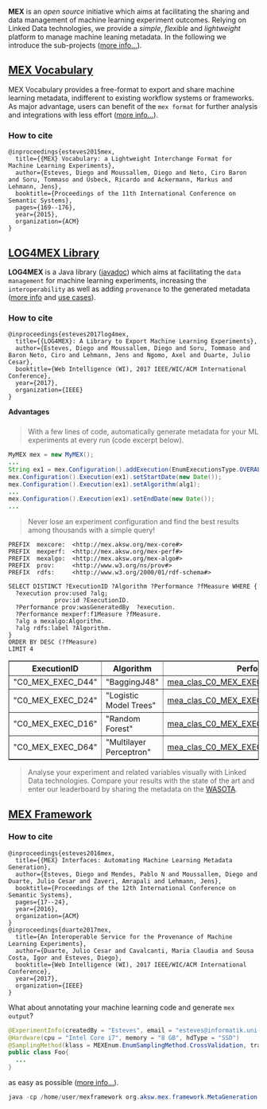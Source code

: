 **MEX** is an _open source_ initiative which aims at facilitating the sharing and data management of machine learning experiment outcomes. Relying on Linked Data technologies, we provide a *simple*, *flexible* and *lightweight* platform to manage machine leaning metadata. In the following we introduce the sub-projects ([more info...](https://github.com/SmartDataAnalytics/mexproject/)).

## [MEX Vocabulary](https://github.com/SmartDataAnalytics/mexproject/tree/master/vocabulary)

MEX Vocabulary provides a free-format to export and share machine learning metadata, indifferent to existing workflow systems or frameworks. As major advantage, users can benefit of the ``mex format`` for further analysis and integrations with less effort ([more info...](https://github.com/AKSW/mexproject/tree/master/vocabulary)).

### How to cite
```Tex
@inproceedings{esteves2015mex,
  title={{MEX} Vocabulary: a Lightweight Interchange Format for Machine Learning Experiments},
  author={Esteves, Diego and Moussallem, Diego and Neto, Ciro Baron and Soru, Tommaso and Usbeck, Ricardo and Ackermann, Markus and Lehmann, Jens},
  booktitle={Proceedings of the 11th International Conference on Semantic Systems},
  pages={169--176},
  year={2015},
  organization={ACM}
}
```

## [LOG4MEX Library](https://github.com/SmartDataAnalytics/mexproject/tree/master/log4mex)

**LOG4MEX** is a Java library ([javadoc](http://dne5.com/mex/documentation/log4mex/)) which aims at facilitating the ``data management`` for machine learning experiments, increasing the ``interoperability`` as well as adding ``provenance`` to the generated metadata ([more info](https://github.com/AKSW/mexproject/tree/master/log4mex) and [use cases](https://github.com/AKSW/mexproject/wiki/LOG4MEX-Use-Cases)).

### How to cite
```Tex
@inproceedings{esteves2017log4mex,
  title={{LOG4MEX}: A Library to Export Machine Learning Experiments},
  author={Esteves, Diego and Moussallem, Diego and Soru, Tommaso and Baron Neto, Ciro and Lehmann, Jens and Ngomo, Axel and Duarte, Julio Cesar},
  booktitle={Web Intelligence (WI), 2017 IEEE/WIC/ACM International Conference},
  year={2017},
  organization={IEEE}
}
```

**Advantages**
###
> With a few lines of code, automatically generate metadata for your ML experiments at every run (code excerpt below).

```java
MyMEX mex = new MyMEX();
...
String ex1 = mex.Configuration().addExecution(EnumExecutionsType.OVERALL, EnumPhases.TRAIN);
mex.Configuration().Execution(ex1).setStartDate(new Date());
mex.Configuration().Execution(ex1).setAlgorithm(alg1);
...
mex.Configuration().Execution(ex1).setEndDate(new Date());
...
```

> Never lose an experiment configuration and find the best results among thousands with a simple query!

    PREFIX  mexcore:  <http://mex.aksw.org/mex-core#>
    PREFIX  mexperf:  <http://mex.aksw.org/mex-perf#>
    PREFIX  mexalgo:  <http://mex.aksw.org/mex-algo#>
    PREFIX  prov:     <http://www.w3.org/ns/prov#>
    PREFIX  rdfs:     <http://www.w3.org/2000/01/rdf-schema#>

    SELECT DISTINCT ?ExecutionID ?Algorithm ?Performance ?fMeasure WHERE {
      ?execution prov:used ?alg;
                 prov:id ?ExecutionID.
      ?Performance prov:wasGeneratedBy  ?execution.
      ?Performance mexperf:f1Measure ?fMeasure.
      ?alg a mexalgo:Algorithm.
      ?alg rdfs:label ?Algorithm.
    } 
    ORDER BY DESC (?fMeasure)
    LIMIT 4

<table class="sparql" border="1">
  <tr>
    <th>ExecutionID</th>
    <th>Algorithm</th>
    <th>Performance</th>
    <th>fMeasure</th>
  </tr>
  <tr>
    <td>"C0_MEX_EXEC_D44"</td>
    <td>"BaggingJ48"</td>
    <td><a href="http://mex.aksw.org/examples/mea_clas_C0_MEX_EXEC_D44_cf_1_-568657719">mea_clas_C0_MEX_EXEC_D44_cf_1_-568657719</a></td>
    <td>0.9968</td>
  </tr>
  <tr>
    <td>"C0_MEX_EXEC_D24"</td>
    <td>"Logistic Model Trees"</td>
    <td><a href="http://mex.aksw.org/examples/mea_clas_C0_MEX_EXEC_D24_cf_1_-568657719">mea_clas_C0_MEX_EXEC_D24_cf_1_-568657719</a></td>
    <td>0.9968</td>
  </tr>
  <tr>
    <td>"C0_MEX_EXEC_D16"</td>
    <td>"Random Forest"</td>
    <td><a href="http://mex.aksw.org/examples/mea_clas_C0_MEX_EXEC_D16_cf_1_-568657719">mea_clas_C0_MEX_EXEC_D16_cf_1_-568657719</a></td>
    <td>0.9968</td>
  </tr>
  <tr>
    <td>"C0_MEX_EXEC_D64"</td>
    <td>"Multilayer Perceptron"</td>
    <td><a href="http://mex.aksw.org/examples/mea_clas_C0_MEX_EXEC_D64_cf_1_-568657719">mea_clas_C0_MEX_EXEC_D64_cf_1_-568657719</a></td>
    <td>0.9967</td>
  </tr>
</table>

> Analyse your experiment and related variables visually with Linked Data technologies. Compare your results with the state of the art and enter our leaderboard by sharing the metadata on the [WASOTA](http://cirola2000.cloudapp.net:3019/#/home).

<!--![rel](http://dne5.com/mex/imagens/mex_relations_lod.png)-->

## [MEX Framework](https://github.com/AKSW/mexproject/tree/master/framework/src/main/java/org/aksw/mex/framework)

### How to cite
```Tex
@inproceedings{esteves2016mex,
  title={{MEX} Interfaces: Automating Machine Learning Metadata Generation},
  author={Esteves, Diego and Mendes, Pablo N and Moussallem, Diego and Duarte, Julio Cesar and Zaveri, Amrapali and Lehmann, Jens},
  booktitle={Proceedings of the 12th International Conference on Semantic Systems},
  pages={17--24},
  year={2016},
  organization={ACM}
}
@inproceedings{duarte2017mex,
  title={An Interoperable Service for the Provenance of Machine Learning Experiments},
  author={Duarte, Julio Cesar and Cavalcanti, Maria Claudia and Sousa Costa, Igor and Esteves, Diego},
  booktitle={Web Intelligence (WI), 2017 IEEE/WIC/ACM International Conference},
  year={2017},
  organization={IEEE}
}
```

What about annotating your machine learning code and generate ``mex output``? 

```java
@ExperimentInfo(createdBy = "Esteves", email = "esteves@informatik.uni-leipzig.de", title = "Weka Lib Example", tags = {"WEKA","J48", "DecisionTable", "MEX", "Iris"})
@Hardware(cpu = "Intel Core i7", memory = "8 GB", hdType = "SSD")
@SamplingMethod(klass = MEXEnum.EnumSamplingMethod.CrossValidation, trainSize = 0.8, testSize = 0.2, folds = 10)
public class Foo{
  ...
}
```
as easy as possible ([more info...](https://github.com/AKSW/mexproject/tree/master/framework/src/main/java/org/aksw/mex/framework)).

```java
java -cp /home/user/mexframework org.aksw.mex.framework.MetaGeneration -uc IrisWekaExample.java -out mymex01.ttl
```
